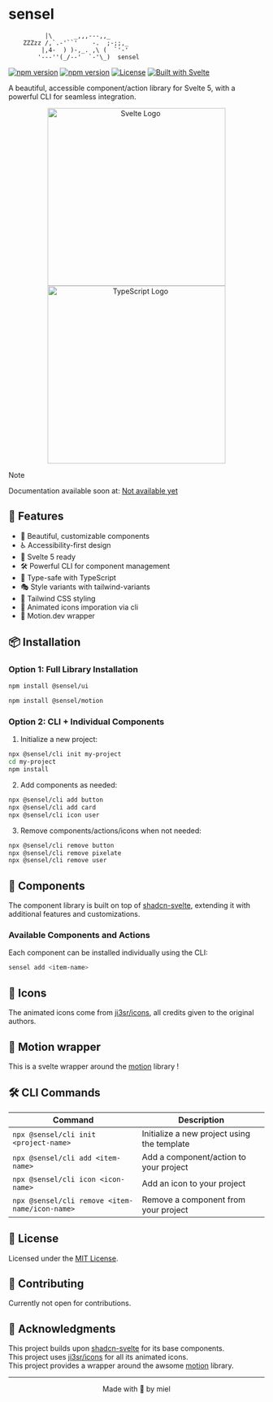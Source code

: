 # sensel

```
          |\      _,,,---,,_
    ZZZzz /,`.-'``'    -.  ;-;;,_
         |,4-  ) )-,_. ,\ (  `'-'
        '---''(_/--'  `-'\_)  sensel
```

[![npm version](https://img.shields.io/npm/v/@sensel/ui.svg?color=0c0)](https://www.npmjs.com/package/@sensel/ui)
[![npm version](https://img.shields.io/npm/v/@sensel/cli.svg?color=0c0)](https://www.npmjs.com/package/@sensel/cli)
[![License](https://img.shields.io/badge/license-MIT-0c0.svg)](LICENSE.md)
[![Built with Svelte](https://img.shields.io/badge/built%20with-svelte-0c0.svg)](https://svelte.dev)

A beautiful, accessible component/action library for Svelte 5, with a powerful CLI for seamless integration.

<div align="center">
  <img src="https://i.ibb.co/YBD5JjK5/Svelte.png" alt="Svelte Logo" width="350">
  <img src="https://i.ibb.co/zhS35pYb/Type-Script-Icon.png" alt="TypeScript Logo" width="350">
</div>

> [!NOTE]
> Documentation available soon at: [Not available yet]()


## 🌟 Features

- 🎨 Beautiful, customizable components
- ♿ Accessibility-first design
- 🚀 Svelte 5 ready
- 🛠️ Powerful CLI for component management
- 🎯 Type-safe with TypeScript
- 🎭 Style variants with tailwind-variants
- 🎨 Tailwind CSS styling
- 🍊 Animated icons imporation via cli
- 💜 Motion.dev wrapper 


## 📦 Installation

### Option 1: Full Library Installation

```bash
npm install @sensel/ui
```

```bash
npm install @sensel/motion
```

### Option 2: CLI + Individual Components

1. Initialize a new project:
```bash
npx @sensel/cli init my-project
cd my-project
npm install
```

2. Add components as needed:
```bash
npx @sensel/cli add button
npx @sensel/cli add card
npx @sensel/cli icon user
```

3. Remove components/actions/icons when not needed:
```bash
npx @sensel/cli remove button
npx @sensel/cli remove pixelate
npx @sensel/cli remove user
```

## 🎨 Components

The component library is built on top of [shadcn-svelte](https://github.com/huntabyte/shadcn-svelte), extending it with additional features and customizations.

### Available Components and Actions

Each component can be installed individually using the CLI:

```bash
sensel add <item-name>
```

## 🍊 Icons

The animated icons come from [ji3sr/icons](https://github.com/jis3r/icons), all credits given to the original authors.

## 💜 Motion wrapper

This is a svelte wrapper around the [motion](https://motion.dev) library !




## 🛠️ CLI Commands

| Command | Description |
|---------|-------------|
| `npx @sensel/cli init <project-name>` | Initialize a new project using the template |
| `npx @sensel/cli add <item-name>` | Add a component/action to your project |
| `npx @sensel/cli icon <icon-name>` | Add an icon to your project |
| `npx @sensel/cli remove <item-name/icon-name>` | Remove a component from your project |

## 📝 License

Licensed under the [MIT License](LICENSE).

## 🤝 Contributing

Currently not open for contributions.

## 🙏 Acknowledgments

This project builds upon [shadcn-svelte](https://github.com/huntabyte/shadcn-svelte) for its base components.<br>
This project uses [ji3sr/icons](https://github.com/jis3r/icons) for all its animated icons.<br>
This project provides a wrapper around the awsome [motion](https://motion.dev) library.

---

<div align="center">
  Made with 🖤 by miel
</div>
